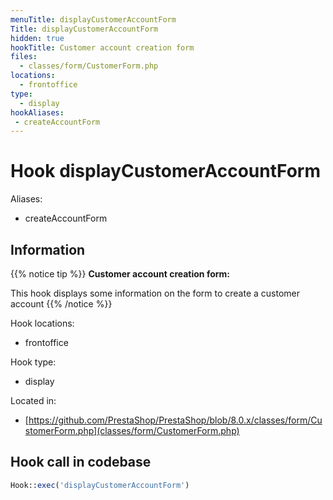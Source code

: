 ```yaml
---
menuTitle: displayCustomerAccountForm
Title: displayCustomerAccountForm
hidden: true
hookTitle: Customer account creation form
files:
  - classes/form/CustomerForm.php
locations:
  - frontoffice
type:
  - display
hookAliases:
 - createAccountForm
---
```


# Hook displayCustomerAccountForm

Aliases: 
 - createAccountForm



## Information

{{% notice tip %}}
**Customer account creation form:** 

This hook displays some information on the form to create a customer account
{{% /notice %}}

Hook locations: 
  - frontoffice

Hook type: 
  - display

Located in: 
  - [https://github.com/PrestaShop/PrestaShop/blob/8.0.x/classes/form/CustomerForm.php](classes/form/CustomerForm.php)

## Hook call in codebase

```php
Hook::exec('displayCustomerAccountForm')
```